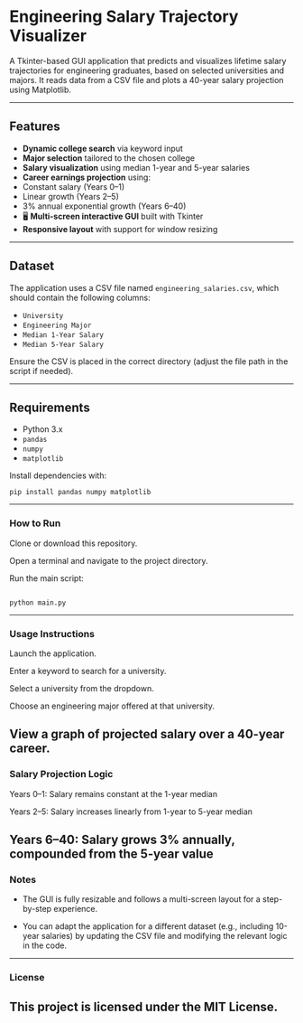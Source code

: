 # Engineering Salary Trajectory Visualizer

A Tkinter-based GUI application that predicts and visualizes lifetime salary trajectories for engineering graduates, based on selected universities and majors. It reads data from a CSV file and plots a 40-year salary projection using Matplotlib.

---

##  Features

-  **Dynamic college search** via keyword input  
-  **Major selection** tailored to the chosen college  
-  **Salary visualization** using median 1-year and 5-year salaries  
-  **Career earnings projection** using:
  - Constant salary (Years 0–1)
  - Linear growth (Years 2–5)
  - 3% annual exponential growth (Years 6–40)  
- 🖥 **Multi-screen interactive GUI** built with Tkinter  
-  **Responsive layout** with support for window resizing  

---

##  Dataset

The application uses a CSV file named `engineering_salaries.csv`, which should contain the following columns:

- `University`
- `Engineering Major`
- `Median 1-Year Salary`
- `Median 5-Year Salary`

Ensure the CSV is placed in the correct directory (adjust the file path in the script if needed).

---

##  Requirements

- Python 3.x  
- `pandas`  
- `numpy`  
- `matplotlib`  

Install dependencies with:

```
pip install pandas numpy matplotlib
```
---
### How to Run
Clone or download this repository.

Open a terminal and navigate to the project directory.

Run the main script:
```

python main.py
```
---
### Usage Instructions
Launch the application.

Enter a keyword to search for a university.

Select a university from the dropdown.

Choose an engineering major offered at that university.

View a graph of projected salary over a 40-year career.
---

 ### Salary Projection Logic
Years 0–1: Salary remains constant at the 1-year median

Years 2–5: Salary increases linearly from 1-year to 5-year median

Years 6–40: Salary grows 3% annually, compounded from the 5-year value
---
 ### Notes
- The GUI is fully resizable and follows a multi-screen layout for a step-by-step experience.

- You can adapt the application for a different dataset (e.g., including 10-year salaries) by updating the CSV file and modifying the relevant logic in the code.

---

### License
This project is licensed under the MIT License.
---
